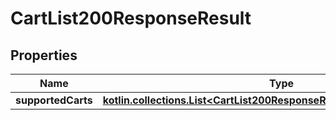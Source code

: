 
# CartList200ResponseResult

## Properties
| Name | Type | Description | Notes |
| ------------ | ------------- | ------------- | ------------- |
| **supportedCarts** | [**kotlin.collections.List&lt;CartList200ResponseResultSupportedCartsInner&gt;**](CartList200ResponseResultSupportedCartsInner.md) |  |  [optional] |



